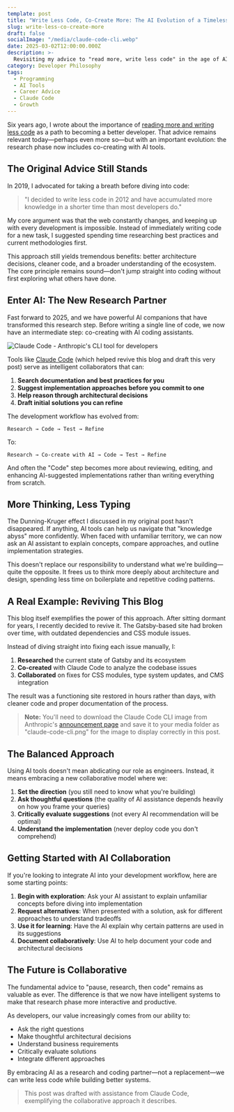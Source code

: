 ```yaml
---
template: post
title: "Write Less Code, Co-Create More: The AI Evolution of a Timeless Tip"
slug: write-less-co-create-more
draft: false
socialImage: "/media/claude-code-cli.webp"
date: 2025-03-02T12:00:00.000Z
description: >-
  Revisiting my advice to "read more, write less code" in the age of AI. While research remains crucial, developer workflows now include a vital new step: co-creating with AI tools before coding.
category: Developer Philosophy
tags:
  - Programming
  - AI Tools
  - Career Advice
  - Claude Code
  - Growth
---
```


Six years ago, I wrote about the importance of [reading more and writing less code](/posts/write-less-read-more) as a path to becoming a better developer. That advice remains relevant today—perhaps even more so—but with an important evolution: the research phase now includes co-creating with AI tools.

## The Original Advice Still Stands

In 2019, I advocated for taking a breath before diving into code:

> "I decided to write less code in 2012 and have accumulated more knowledge in a shorter time than most developers do."

My core argument was that the web constantly changes, and keeping up with every development is impossible. Instead of immediately writing code for a new task, I suggested spending time researching best practices and current methodologies first.

This approach still yields tremendous benefits: better architecture decisions, cleaner code, and a broader understanding of the ecosystem. The core principle remains sound—don't jump straight into coding without first exploring what others have done.

## Enter AI: The New Research Partner

Fast forward to 2025, and we have powerful AI companions that have transformed this research step. Before writing a single line of code, we now have an intermediate step: co-creating with AI coding assistants.

![Claude Code - Anthropic's CLI tool for developers](/media/claude-code-cli.webp "Claude Code - Anthropic's CLI tool for developers")

Tools like [Claude Code](https://www.anthropic.com/news/claude-3-7-sonnet) (which helped revive this blog and draft this very post) serve as intelligent collaborators that can:

1. **Search documentation and best practices for you**
2. **Suggest implementation approaches before you commit to one**
3. **Help reason through architectural decisions**
4. **Draft initial solutions you can refine**

The development workflow has evolved from:
```
Research → Code → Test → Refine
```

To:
```
Research → Co-create with AI → Code → Test → Refine
```

And often the "Code" step becomes more about reviewing, editing, and enhancing AI-suggested implementations rather than writing everything from scratch.

## More Thinking, Less Typing

The Dunning-Kruger effect I discussed in my original post hasn't disappeared. If anything, AI tools can help us navigate that "knowledge abyss" more confidently. When faced with unfamiliar territory, we can now ask an AI assistant to explain concepts, compare approaches, and outline implementation strategies.

This doesn't replace our responsibility to understand what we're building—quite the opposite. It frees us to think more deeply about architecture and design, spending less time on boilerplate and repetitive coding patterns.

## A Real Example: Reviving This Blog

This blog itself exemplifies the power of this approach. After sitting dormant for years, I recently decided to revive it. The Gatsby-based site had broken over time, with outdated dependencies and CSS module issues.

Instead of diving straight into fixing each issue manually, I:

1. **Researched** the current state of Gatsby and its ecosystem
2. **Co-created** with Claude Code to analyze the codebase issues
3. **Collaborated** on fixes for CSS modules, type system updates, and CMS integration

The result was a functioning site restored in hours rather than days, with cleaner code and proper documentation of the process.

> **Note:** You'll need to download the Claude Code CLI image from Anthropic's [announcement page](https://www.anthropic.com/news/claude-3-7-sonnet) and save it to your media folder as "claude-code-cli.png" for the image to display correctly in this post.

## The Balanced Approach

Using AI tools doesn't mean abdicating our role as engineers. Instead, it means embracing a new collaborative model where we:

1. **Set the direction** (you still need to know what you're building)
2. **Ask thoughtful questions** (the quality of AI assistance depends heavily on how you frame your queries)
3. **Critically evaluate suggestions** (not every AI recommendation will be optimal)
4. **Understand the implementation** (never deploy code you don't comprehend)

## Getting Started with AI Collaboration

If you're looking to integrate AI into your development workflow, here are some starting points:

1. **Begin with exploration**: Ask your AI assistant to explain unfamiliar concepts before diving into implementation
2. **Request alternatives**: When presented with a solution, ask for different approaches to understand tradeoffs
3. **Use it for learning**: Have the AI explain why certain patterns are used in its suggestions
4. **Document collaboratively**: Use AI to help document your code and architectural decisions

## The Future is Collaborative

The fundamental advice to "pause, research, then code" remains as valuable as ever. The difference is that we now have intelligent systems to make that research phase more interactive and productive.

As developers, our value increasingly comes from our ability to:
- Ask the right questions
- Make thoughtful architectural decisions
- Understand business requirements
- Critically evaluate solutions
- Integrate different approaches

By embracing AI as a research and coding partner—not a replacement—we can write less code while building better systems.

> This post was drafted with assistance from Claude Code, exemplifying the collaborative approach it describes.